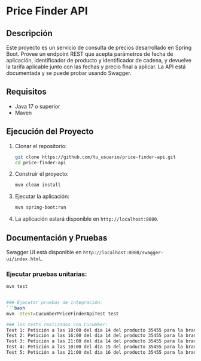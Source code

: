 # Price Finder API

## Descripción
Este proyecto es un servicio de consulta de precios desarrollado en Spring Boot. Provee un endpoint REST que acepta parámetros de fecha de aplicación, identificador de producto y identificador de cadena, y devuelve la tarifa aplicable junto con las fechas y precio final a aplicar. La API está documentada y se puede probar usando Swagger.

## Requisitos
- Java 17 o superior
- Maven

## Ejecución del Proyecto
1. Clonar el repositorio:
    ```bash
    git clone https://github.com/tu_usuario/price-finder-api.git
    cd price-finder-api
    ```

2. Construir el proyecto:
    ```bash
    mvn clean install
    ```

3. Ejecutar la aplicación:
    ```bash
    mvn spring-boot:run
    ```

4. La aplicación estará disponible en `http://localhost:8080`.

## Documentación y Pruebas
Swagger UI está disponible en `http://localhost:8080/swagger-ui/index.html`.

### Ejecutar pruebas unitarias:
```bash
mvn test


### Ejecutar pruebas de integración:
```bash
mvn -Dtest=CucumberPriceFinderApiTest test

### los tests realizados con Cucumber:
Test 1: Petición a las 10:00 del día 14 del producto 35455 para la brand 1 (ZARA).
Test 2: Petición a las 16:00 del día 14 del producto 35455 para la brand 1 (ZARA).
Test 3: Petición a las 21:00 del día 14 del producto 35455 para la brand 1 (ZARA).
Test 4: Petición a las 10:00 del día 15 del producto 35455 para la brand 1 (ZARA).
Test 5: Petición a las 21:00 del día 16 del producto 35455 para la brand 1 (ZARA).